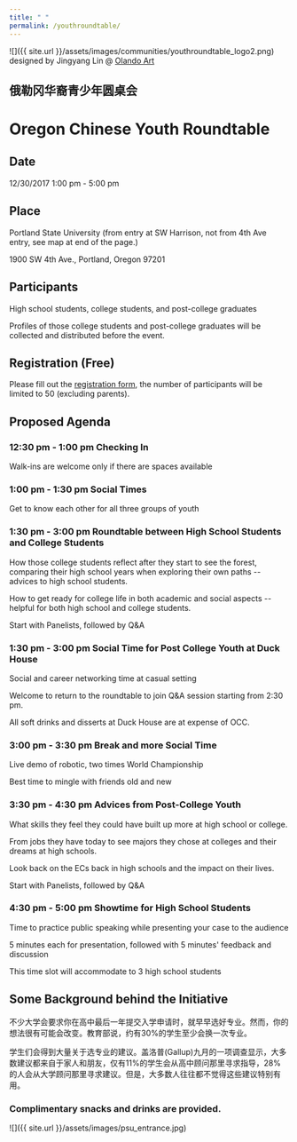 ```yaml
---
title: " "
permalink: /youthroundtable/
---
```


![]({{ site.url }}/assets/images/communities/youthroundtable_logo2.png)
designed by Jingyang Lin @ [Olando Art](https://olandosite.wordpress.com/)

## 俄勒冈华裔青少年圆桌会
# Oregon Chinese Youth Roundtable

## Date
12/30/2017 1:00 pm - 5:00 pm

## Place
Portland State University (from entry at SW Harrison, not from 4th Ave entry, see map at end of the page.)

1900 SW 4th Ave., Portland, Oregon 97201

## Participants

High school students, college students, and post-college graduates

Profiles of those college students and post-college graduates will be collected and distributed before the event.

## Registration (Free)

Please fill out the [registration form](https://docs.google.com/forms/d/e/1FAIpQLSeLCvVNhV0cRmBGmgdAvf7RuX93AM6QbxzbTDnWi7jHGtZcJw/viewform?c=0&w=1), the number of participants will be limited to 50 (excluding parents).

## Proposed Agenda

### 12:30 pm - 1:00 pm Checking In

Walk-ins are welcome only if there are spaces available

### 1:00 pm - 1:30 pm Social Times

Get to know each other for all three groups of youth

### 1:30 pm - 3:00 pm Roundtable between High School Students and College Students

How those college students reflect after they start to see the forest, comparing their high school years when exploring their own paths -- advices to high school students.

How to get ready for college life in both academic and social aspects -- helpful for both high school and college students.

Start with Panelists, followed by Q&A

### 1:30 pm - 3:00 pm Social Time for Post College Youth at Duck House

Social and career networking time at casual setting

Welcome to return to the roundtable to join Q&A session starting from 2:30 pm.

All soft drinks and disserts at Duck House are at expense of OCC.

### 3:00 pm - 3:30 pm Break and more Social Time

Live demo of robotic, two times World Championship

Best time to mingle with friends old and new

### 3:30 pm - 4:30 pm Advices from Post-College Youth

What skills they feel they could have built up more at high school or college.

From jobs they have today to see majors they chose at colleges and their dreams at high schools.

Look back on the ECs back in high schools and the impact on their lives.

Start with Panelists, followed by Q&A

### 4:30 pm - 5:00 pm Showtime for High School Students

Time to practice public speaking while presenting your case to the audience

5 minutes each for presentation, followed with 5 minutes' feedback and discussion

This time slot will accommodate to 3 high school students

## Some Background behind the Initiative

不少大学会要求你在高中最后一年提交入学申请时，就早早选好专业。然而，你的想法很有可能会改变。教育部说，约有30%的学生至少会换一次专业。

学生们会得到大量关于选专业的建议。盖洛普(Gallup)九月的一项调查显示，大多数建议都来自于家人和朋友，仅有11%的学生会从高中顾问那里寻求指导，28%的人会从大学顾问那里寻求建议。但是，大多数人往往都不觉得这些建议特别有用。

### Complimentary snacks and drinks are provided.


![]({{ site.url }}/assets/images/psu_entrance.jpg)
